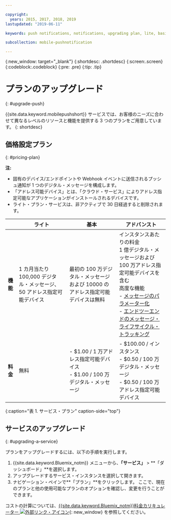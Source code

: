 ```yaml
---

copyright:
  years: 2015, 2017, 2018, 2019
lastupdated: "2019-06-11"

keywords: push notifications, notifications, upgrading plan, lite, basic, advanced

subcollection: mobile-pushnotification

---
```


{:new_window: target="_blank"}
{:shortdesc: .shortdesc}
{:screen:.screen}
{:codeblock:.codeblock}
{:pre: .pre}
{:tip: .tip}


# プランのアップグレード
{: #upgrade-push}

{{site.data.keyword.mobilepushshort}} サービスでは、お客様のニーズに合わせて異なるレベルのリソースと機能を提供する 3 つのプランをご用意しています。
{: shortdesc}

## 価格設定プラン
{: #pricing-plan}

**注:**
 - 固有のデバイス/エンドポイントや Webhook イベントに送信されるプッシュ通知が 1 つのデジタル・メッセージを構成します。 
 - 「アドレス可能デバイス」とは、「クラウド・サービス」によりアドレス指定可能なアプリケーションがインストールされるデバイスです。
 - ライト・プラン・サービスは、非アクティブで 30 日経過すると削除されます。

|                |ライト                           |基本                        |アドバンスト                      |
|----------------|-------------------------------|-----------------------------|------------------------------|
|**機能**    |1 カ月当たり 100,000 デジタル・メッセージ、50 アドレス指定可能デバイス |最初の 100 万デジタル・メッセージおよび 10000 のアドレス指定可能デバイスは無料            |インスタンスあたりの料金 </br> 1 億デジタル・メッセージおよび 100 万アドレス指定可能デバイスを含む<br/> 高度な機能<br/> - [メッセージのパラメーター化](/docs/services/mobilepush?topic=mobile-pushnotification-template_based_notifications)<br/> - [エンドツーエンドのメッセージ・ライフサイクル・トラッキング](/docs/services/mobilepush?topic=mobile-pushnotification-message-delivery-status)<br/>|
|**料金**     |無料|- $1.00 / 1 万アドレス指定可能デバイス <br/> - $1.00 / 100 万デジタル・メッセージ <br /> |- $100.00 / インスタンス <br/> - $0.50 / 100 万デジタル・メッセージ <br/> - $0.50 / 100 万アドレス指定可能デバイス <br/> |-|
{:caption="表 1. サービス・プラン" caption-side="top"}


## サービスのアップグレード
{: #upgrading-a-service}

プランをアップグレードするには、以下の手順を実行します。

1.  {{site.data.keyword.Bluemix_notm}} メニューから、**「サービス」** > **「ダッシュボード」**を選択します。
2.  アップグレードするサービス・インスタンスを選択して開きます。
3.  ナビゲーション・ペインで**「プラン」**をクリックします。
   ここで、現在のプランと他の使用可能なプランのオプションを確認し、変更を行うことができます。

コストの計算については、[{{site.data.keyword.Bluemix_notm}}料金カリキュレーター ![外部リンク・アイコン](../../icons/launch-glyph.svg "外部リンク・アイコン")](https://cloud.ibm.com/estimator){: new_window} を参照してください。
